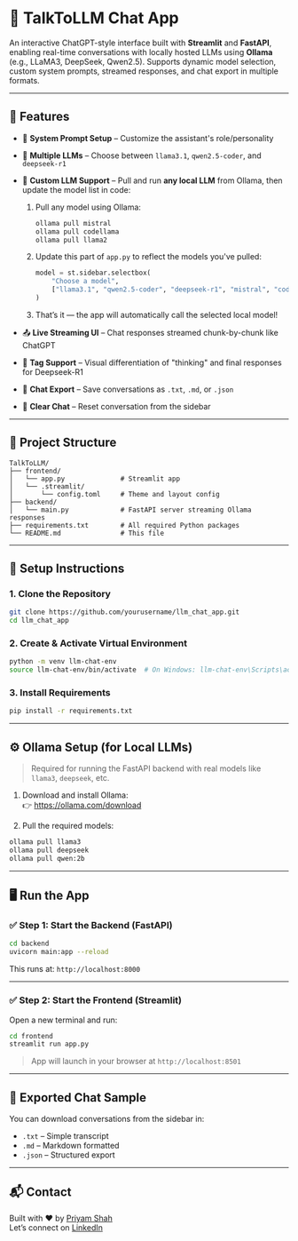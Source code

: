 # 🤖 TalkToLLM Chat App

An interactive ChatGPT-style interface built with **Streamlit** and **FastAPI**, enabling real-time conversations with locally hosted LLMs using **Ollama** (e.g., LLaMA3, DeepSeek, Qwen2.5). Supports dynamic model selection, custom system prompts, streamed responses, and chat export in multiple formats.

---

## 🧩 Features

- 🧠 **System Prompt Setup** – Customize the assistant's role/personality
- 🔄 **Multiple LLMs** – Choose between `llama3.1`, `qwen2.5-coder`, and `deepseek-r1`
- 💬 **Custom LLM Support** – Pull and run **any local LLM** from Ollama, then update the model list in code:

  1. Pull any model using Ollama:

     ```bash
     ollama pull mistral
     ollama pull codellama
     ollama pull llama2
     ```

  2. Update this part of `app.py` to reflect the models you've pulled:

     ```python
     model = st.sidebar.selectbox(
         "Choose a model",
         ["llama3.1", "qwen2.5-coder", "deepseek-r1", "mistral", "codellama"]
     )
     ```

  3. That’s it — the app will automatically call the selected local model!

- 📤 **Live Streaming UI** – Chat responses streamed chunk-by-chunk like ChatGPT
- 🧠 **<think> Tag Support** – Visual differentiation of "thinking" and final responses for Deepseek-R1
- 💾 **Chat Export** – Save conversations as `.txt`, `.md`, or `.json`
- 🧹 **Clear Chat** – Reset conversation from the sidebar

---

## 📁 Project Structure

```
TalkToLLM/
├── frontend/
│   └── app.py              # Streamlit app
│   └── .streamlit/
│       └── config.toml     # Theme and layout config
├── backend/
│   └── main.py             # FastAPI server streaming Ollama responses
├── requirements.txt        # All required Python packages
└── README.md               # This file
```

---

## 🚀 Setup Instructions

### 1. Clone the Repository

```bash
git clone https://github.com/yourusername/llm_chat_app.git
cd llm_chat_app
```

### 2. Create & Activate Virtual Environment

```bash
python -m venv llm-chat-env
source llm-chat-env/bin/activate  # On Windows: llm-chat-env\Scripts\activate
```

### 3. Install Requirements

```bash
pip install -r requirements.txt
```

---

## ⚙️ Ollama Setup (for Local LLMs)

> Required for running the FastAPI backend with real models like `llama3`, `deepseek`, etc.

1. Download and install Ollama:  
   👉 https://ollama.com/download

2. Pull the required models:

```bash
ollama pull llama3
ollama pull deepseek
ollama pull qwen:2b
```

---

## 🖥️ Run the App

### ✅ Step 1: Start the Backend (FastAPI)

```bash
cd backend
uvicorn main:app --reload
```

This runs at: `http://localhost:8000`

---

### ✅ Step 2: Start the Frontend (Streamlit)

Open a new terminal and run:

```bash
cd frontend
streamlit run app.py
```

> App will launch in your browser at `http://localhost:8501`

---

## 📄 Exported Chat Sample

You can download conversations from the sidebar in:

- `.txt` – Simple transcript
- `.md` – Markdown formatted
- `.json` – Structured export

---

## 📬 Contact

Built with ❤️ by [Priyam Shah](https://github.com/priyam-02)  
Let’s connect on [LinkedIn](https://www.linkedin.com/in/priyamshah22/)
